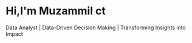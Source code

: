 # Hi,I'm Muzammil ct
Data Analyst | Data-Driven Decision Making | Transforming Insights into Impact
